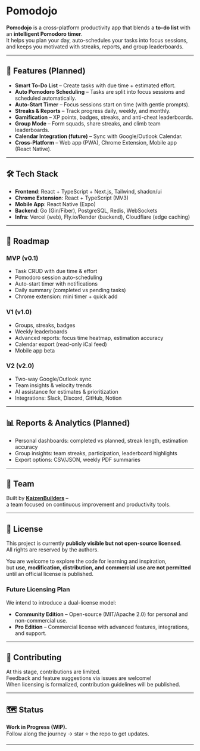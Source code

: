 # Pomodojo

**Pomodojo** is a cross-platform productivity app that blends a **to-do list** with an **intelligent Pomodoro timer**.  
It helps you plan your day, auto-schedules your tasks into focus sessions, and keeps you motivated with streaks, reports, and group leaderboards.

---

## 🚀 Features (Planned)

- **Smart To-Do List** – Create tasks with due time + estimated effort.
- **Auto Pomodoro Scheduling** – Tasks are split into focus sessions and scheduled automatically.
- **Auto-Start Timer** – Focus sessions start on time (with gentle prompts).
- **Streaks & Reports** – Track progress daily, weekly, and monthly.
- **Gamification** – XP points, badges, streaks, and anti-cheat leaderboards.
- **Group Mode** – Form squads, share streaks, and climb team leaderboards.
- **Calendar Integration (future)** – Sync with Google/Outlook Calendar.
- **Cross-Platform** – Web app (PWA), Chrome Extension, Mobile app (React Native).

---

## 🛠️ Tech Stack

- **Frontend**: React + TypeScript + Next.js, Tailwind, shadcn/ui  
- **Chrome Extension**: React + TypeScript (MV3)  
- **Mobile App**: React Native (Expo)  
- **Backend**: Go (Gin/Fiber), PostgreSQL, Redis, WebSockets  
- **Infra**: Vercel (web), Fly.io/Render (backend), Cloudflare (edge caching)  

---

## 📅 Roadmap

### MVP (v0.1)
- Task CRUD with due time & effort
- Pomodoro session auto-scheduling
- Auto-start timer with notifications
- Daily summary (completed vs pending tasks)
- Chrome extension: mini timer + quick add

### V1 (v1.0)
- Groups, streaks, badges
- Weekly leaderboards
- Advanced reports: focus time heatmap, estimation accuracy
- Calendar export (read-only iCal feed)
- Mobile app beta

### V2 (v2.0)
- Two-way Google/Outlook sync
- Team insights & velocity trends
- AI assistance for estimates & prioritization
- Integrations: Slack, Discord, GitHub, Notion

---

## 📊 Reports & Analytics (Planned)

- Personal dashboards: completed vs planned, streak length, estimation accuracy
- Group insights: team streaks, participation, leaderboard highlights
- Export options: CSV/JSON, weekly PDF summaries

---

## 👥 Team

Built by **[KaizenBuilders](https://github.com/KaizenBuilders)** –  
a team focused on continuous improvement and productivity tools.

---

## 📖 License

This project is currently **publicly visible but not open-source licensed**.  
All rights are reserved by the authors.

You are welcome to explore the code for learning and inspiration,  
but **use, modification, distribution, and commercial use are not permitted**  
until an official license is published.

### Future Licensing Plan
We intend to introduce a dual-license model:
- **Community Edition** – Open-source (MIT/Apache 2.0) for personal and non-commercial use.
- **Pro Edition** – Commercial license with advanced features, integrations, and support.

---

## 🙌 Contributing

At this stage, contributions are limited.  
Feedback and feature suggestions via issues are welcome!  
When licensing is formalized, contribution guidelines will be published.

---

## 🗺️ Status

**Work in Progress (WIP).**  
Follow along the journey → star ⭐ the repo to get updates.

---
